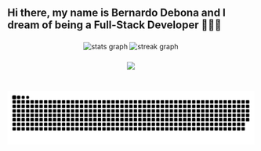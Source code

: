 <h2 align="left">Hi there, my name is Bernardo Debona and I dream of being a Full-Stack Developer 👨🏻‍💻</h2>

###

<div align="center">
  <img src="https://github-readme-stats.vercel.app/api?username=BeDebona&hide_title=false&hide_rank=false&show_icons=true&include_all_commits=true&count_private=true&disable_animations=false&theme=dracula&locale=en&hide_border=false&order=1" height="150" alt="stats graph"  />
  <img src="https://streak-stats.demolab.com?user=BeDebona&locale=en&mode=daily&theme=dracula&hide_border=false&border_radius=5&order=3" height="150" alt="streak graph"  />
</div>

###

<p align="center">
  <a href="https://skillicons.dev">
    <img src="https://skillicons.dev/icons?i=git,github,js,ts,html,css,bootstrap,lua" />
  </a>
</p>

###

###


###

<br clear="both">

<img src="https://raw.githubusercontent.com/BeDebona/BeDebona/output/snake.svg" alt="Snake animation" />

###

